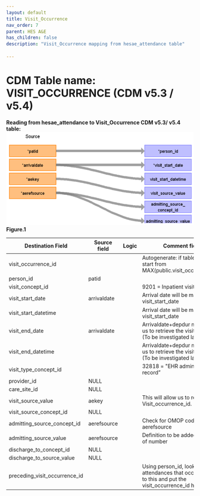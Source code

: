 ```yaml
---
layout: default
title: Visit_Occurrence
nav_order: 7
parent: HES A&E
has_children: false
description: "Visit_Occurrence mapping from hesae_attendance table"

---
```



# CDM Table name: VISIT_OCCURRENCE (CDM v5.3 / v5.4)

**Reading from hesae_attendance to Visit_Occurrence CDM v5.3/ v5.4 table:**
![](images/image3.png)
**Figure.1**

| Destination Field | Source field | Logic | Comment field |
| --- | --- | --- | --- |
| visit_occurrence_id |  |  | Autogenerate: if table is empty, start from MAX(public.visit_occurrence)+1  |
| person_id | patid |  |  |
| visit_concept_id |  |  | 9201 = Inpatient visit |
| visit_start_date | arrivaldate | | Arrival date will be mapped to visit_start_date  |
| visit_start_datetime | | |Arrival date will be mapped to visit_start_date  |
| visit_end_date | arrivaldate| | Arrivaldate+depdur may allow us to retrieve the visit_end_date (To be investigated later)|
| visit_end_datetime | | | Arrivaldate+depdur may allow us to retrieve the visit_end_date (To be investigated later) |
| visit_type_concept_id |  |  | 32818 = "EHR administration record” |
| provider_id | NULL | |  |
| care_site_id | NULL | |  |
| visit_source_value | aekey | | This will allow us to retrieve Visit_occurrence_id.  |
| visit_source_concept_id | NULL |  |  |
| admitting_source_concept_id | aerefsource |  | Check for OMOP codes from aerefsource |
| admitting_source_value | aerefsource |  | Definition to be added instead of number |
| discharge_to_concept_id | NULL |  | |
| discharge_to_source_value | NULL |  |  |
| preceding_visit_occurrence_id |  | | Using person_id, look up the attendances that occurred prior to this and put the visit_occurrence_id here.  |